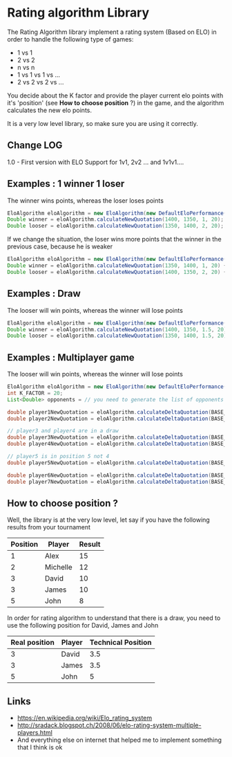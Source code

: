 # Rating algorithm Library

The Rating Algorithm library implement a rating system (Based on ELO) in order to handle the following type of games:

* 1 vs 1
* 2 vs 2
* n vs n
* 1 vs 1 vs 1 vs ...
* 2 vs 2 vs 2 vs ...


You decide about the K factor and provide the player current elo points with it's 'position' (see **How to choose position** ?) in the game, and
 the algorithm calculates the new elo points.

It is a very low level library, so make sure you are using it correctly.

## Change LOG
1.0 - First version with ELO Support for 1v1, 2v2 ... and 1v1v1....


## Examples : 1 winner 1 loser
  The winner wins points, whereas the loser loses points
```java
EloAlgorithm eloAlgorithm = new EloAlgorithm(new DefaultEloPerformance());
Double winner = eloAlgorithm.calculateNewQuotation(1400, 1350, 1, 20);
Double looser = eloAlgorithm.calculateNewQuotation(1350, 1400, 2, 20);
```

  If we change the situation, the loser wins more points that the winner in the previous case, because he is weaker
```java
EloAlgorithm eloAlgorithm = new EloAlgorithm(new DefaultEloPerformance());
Double winner = eloAlgorithm.calculateNewQuotation(1350, 1400, 1, 20) {
Double looser = eloAlgorithm.calculateNewQuotation(1400, 1350, 2, 20) {
```

## Examples : Draw
   The looser will win points, whereas the winner will lose points
```java
EloAlgorithm eloAlgorithm = new EloAlgorithm(new DefaultEloPerformance());
Double winner = eloAlgorithm.calculateNewQuotation(1400, 1350, 1.5, 20) {
Double looser = eloAlgorithm.calculateNewQuotation(1350, 1400, 1.5, 20) {
```

## Examples : Multiplayer game
   The looser will win points, whereas the winner will lose points
```java
EloAlgorithm eloAlgorithm = new EloAlgorithm(new DefaultEloPerformance());
int K_FACTOR = 20;
List<Double> opponents = // you need to generate the list of opponents rating yourself

double player1NewQuotation = eloAlgorithm.calculateDeltaQuotation(BASE_RANK, opponents, 1, K_FACTOR);
double player2NewQuotation = eloAlgorithm.calculateDeltaQuotation(BASE_RANK, opponents, 2, K_FACTOR);

// player3 and player4 are in a draw
double player3NewQuotation = eloAlgorithm.calculateDeltaQuotation(BASE_RANK, opponents, 3.5, K_FACTOR);
double player4NewQuotation = eloAlgorithm.calculateDeltaQuotation(BASE_RANK, opponents, 3.5, K_FACTOR);

// player5 is in position 5 not 4
double player5NewQuotation = eloAlgorithm.calculateDeltaQuotation(BASE_RANK, opponents, 5, K_FACTOR);

double player6NewQuotation = eloAlgorithm.calculateDeltaQuotation(BASE_RANK, opponents, 6.5, K_FACTOR);
double player7NewQuotation = eloAlgorithm.calculateDeltaQuotation(BASE_RANK, opponents, 6.5, K_FACTOR);
```

## <div id="position">How to choose position ?
Well, the library is at the very low level, let say if you have the following results from your tournament

Position | Player | Result
--- | --- | ---
1 | Alex | 15
2 | Michelle | 12
3 | David | 10
3 | James | 10
5 | John | 8

In order for rating algorithm to understand that there is a draw, you need to use the following position for
David, James and John

Real position | Player | Technical Position
--- | --- | ---
3 | David | 3.5
3 | James | 3.5
5 | John | 5

## Links
* https://en.wikipedia.org/wiki/Elo_rating_system
* http://sradack.blogspot.ch/2008/06/elo-rating-system-multiple-players.html
* And everything else on internet that helped me to implement something that I think is ok


